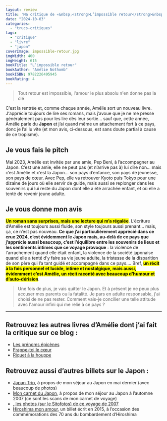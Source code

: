 ```yaml
---
layout: review
title: 'Ma critique de «&nbsp;<strong>L’impossible retour</strong>&nbsp;» d’<em>Amélie Nothomb</em>'
date: "2024-10-03"
categories: 
  - "trucs-critiques"
tags: 
  - "critique"
  - "livre"
  - "japon"
coverImage: impossible-retour.jpg
imgWidth: 400
imgHeight: 615
bookTitle: "L’impossible retour"
bookAuthor: "Amélie Nothomb"
bookISBN: 9782226495945   
bookRating: 4
---
```


<blockquote class="citation">
  <p>Tout retour est impossible, l'amour le plus absolu n'en donne pas la clé</p>
</blockquote>

C’est la rentrée et, comme chaque année, Amélie sort un nouveau livre. J‘apprécie toujours de lire ses romans, mais j’avoue que je ne me presse généralement pas pour les lire dès leur sortie… sauf que, cette année, Amélie parle du <strong>Japon</strong> et j’ai quand même un attachement fort à ce pays, donc je l’ai lu vite (et mon avis, ci-dessous, est sans doute partial à cause de ce tropisme).

<h2>Je vous fais le pitch</h2>

Mai 2023, Amélie est invitée par une amie, Pep Beni, à l’accompagner au Japon. C’est une amie, elle ne peut pas (et n’arrive pas à) lui dire non… mais c’est Amélie et c’est la Japon… son pays d’enfance, son pays de jeunesse, son pays de cœur. Avec Pep, elle va retrouver Kyoto puis Tokyo pour une dizaine de jours où elle servir de guide, mais aussi se replonger dans les souvenirs qui lui reste du Japon dont elle a été arrachée enfant, et où elle a tenté de revenir jeune adulte.

<h2>Je vous donne mon avis</h2>

<mark><strong>Un roman sans surprises, mais une lecture qui m’a régalée</strong></mark>. L’écriture d’Amélie est toujours aussi fluide, son style toujours aussi prenant… mais, ça, ce n’est pas nouveau. <strong>Ce que j’ai particulièrement apprécié dans ce crue 2024, c’est évidemment le Japon mais, au-delà de ce pays que j’apprécie aussi beaucoup, c’est l’équilibre entre les souvenirs de lieux et les sentiments intimes que ce voyage provoque</strong>&nbsp;: la violence de l‘arrachement quand elle était enfant, la violence de la société japonaise quand elle a tenté d’y faire sa vie jeune adulte, la tristesse  de la disparition de son père qui l’a tant guidé et accompagné dans ce pays…. Bref, <mark><strong>un récit à la fois personnel et lucide, intime et nostalgique, mais aussi, évidemment c’est Amélie, un récit raconté avec beaucoup d’humour et d’auto-dérision</strong></mark>.

<blockquote class="citation">
  <p>Une fois de plus, je vais quitter le Japon. Et à présent je ne peux plus accuser mes parents ou la fatalité. Je pars en adulte responsable, j'ai choisi de ne pas rester. Comment vais-je concilier une telle attitude avec l'amour infini qui me relie à ce pays ?</p>
</blockquote>

<hr />
<h2>Retrouvez les autres livres d’Amélie dont j’ai fait la critique sur ce blog&nbsp;:</h2>
<ul>
  <li><a href="/2018/12/ma-critique-de-les-prenoms-epicenes-damelie-nothomb/">Les prénoms épicènes</a></li>
  <li><a href="/2017/10/ma-critique-de-frappe-toi-le-cur-damelie-nothomb/">Frappe-toi le cœur</a></li>
  <li><a href="/2016/09/ma-critique-de-riquet-a-la-houppe-damelie-nothomb/">Riquet à la houppe</a></li>
</ul>

<h2>Retrouvez aussi d’autres billets sur le Japon&nbsp;:</h2>
<ul>
  <li><a href="/2024/05/japan-trip/" lang="en">Japan Trip</a>, à propos de mon séjour au Japon en mai dernier (avec beaucoup de photos)</li>
  <li><a href="/2015/11/mon-carnet-du-japon/">Mon carnet du Japon</a>, à propos de mon séjour au Japon à l’automne 2007 (ce sont les scans de mon carnet de voyage)</li>
  <li><a href="https://sitofotos.6x8.org/index.php?/category/japon">, les photos (sur le Sitofotos) de ce voyage de 2007</a></li>
  <li><a href="/2015/08/hiroshima-mon-amour/">Hiroshima mon amour</a>, un billet écrit en 2015, à l’occasion des commémorations des 70&nbsp;ans du bombardement d‘Hiroshima</li>
</ul>
